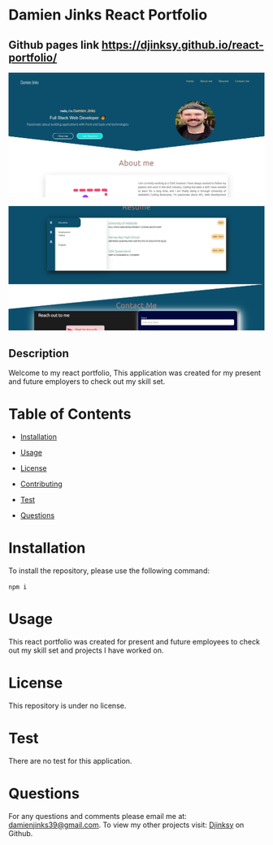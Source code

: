 # Damien Jinks React Portfolio

## Github pages link https://djinksy.github.io/react-portfolio/


![top-screenshot](./src/images/screenshot-1.png) 

![bottom-screenshot](./src/images/screenshot-2.png)


## Description 

Welcome to my react portfolio, This application was created for my present and future employers to check out my skill set. 


# Table of Contents
    
- [Installation](#installation)
    
- [Usage](#usage)
    
- [License](#license)
    
- [Contributing](#contributing)
    
- [Test](#test)
    
- [Questions](#questions)


# Installation

To install the repository, please use the following command:

`npm i` 

# Usage

This react portfolio was created for present and future employees to check out my skill set and projects I have worked on.

# License 

This repository is under no license.

# Test

There are no test for this application.

# Questions
  For any questions and comments please email me at: 
  damienjinks39@gmail.com.
  To view my other projects visit: 
  [Djinksy](https://github.com/Djinksy) on Github.